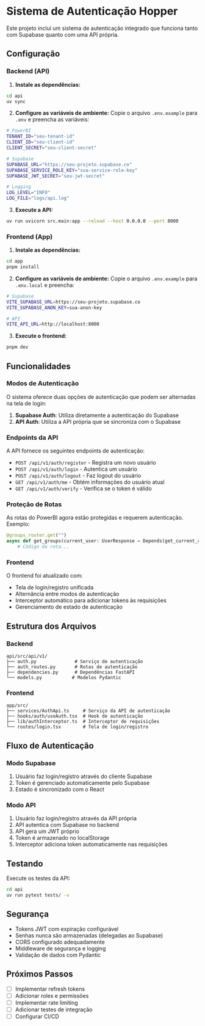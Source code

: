 # Sistema de Autenticação Hopper

Este projeto inclui um sistema de autenticação integrado que funciona tanto com Supabase quanto com uma API própria.

## Configuração

### Backend (API)

1. **Instale as dependências:**
```bash
cd api
uv sync
```

2. **Configure as variáveis de ambiente:**
Copie o arquivo `.env.example` para `.env` e preencha as variáveis:

```bash
# PowerBI
TENANT_ID="seu-tenant-id"
CLIENT_ID="seu-client-id"
CLIENT_SECRET="seu-client-secret"

# Supabase
SUPABASE_URL="https://seu-projeto.supabase.co"
SUPABASE_SERVICE_ROLE_KEY="sua-service-role-key"
SUPABASE_JWT_SECRET="seu-jwt-secret"

# Logging
LOG_LEVEL="INFO"
LOG_FILE="logs/api.log"
```

3. **Execute a API:**
```bash
uv run uvicorn src.main:app --reload --host 0.0.0.0 --port 8000
```

### Frontend (App)

1. **Instale as dependências:**
```bash
cd app
pnpm install
```

2. **Configure as variáveis de ambiente:**
Copie o arquivo `.env.example` para `.env.local` e preencha:

```bash
# Supabase
VITE_SUPABASE_URL=https://seu-projeto.supabase.co
VITE_SUPABASE_ANON_KEY=sua-anon-key

# API
VITE_API_URL=http://localhost:8000
```

3. **Execute o frontend:**
```bash
pnpm dev
```

## Funcionalidades

### Modos de Autenticação

O sistema oferece duas opções de autenticação que podem ser alternadas na tela de login:

1. **Supabase Auth**: Utiliza diretamente a autenticação do Supabase
2. **API Auth**: Utiliza a API própria que se sincroniza com o Supabase

### Endpoints da API

A API fornece os seguintes endpoints de autenticação:

- `POST /api/v1/auth/register` - Registra um novo usuário
- `POST /api/v1/auth/login` - Autentica um usuário
- `POST /api/v1/auth/logout` - Faz logout do usuário
- `GET /api/v1/auth/me` - Obtém informações do usuário atual
- `GET /api/v1/auth/verify` - Verifica se o token é válido

### Proteção de Rotas

As rotas do PowerBI agora estão protegidas e requerem autenticação. Exemplo:

```python
@groups_router.get("")
async def get_groups(current_user: UserResponse = Depends(get_current_active_user)):
    # Código da rota...
```

### Frontend

O frontend foi atualizado com:

- Tela de login/registro unificada
- Alternância entre modos de autenticação
- Interceptor automático para adicionar tokens às requisições
- Gerenciamento de estado de autenticação

## Estrutura dos Arquivos

### Backend
```
api/src/api/v1/
├── auth.py              # Serviço de autenticação
├── auth_routes.py       # Rotas de autenticação
├── dependencies.py      # Dependências FastAPI
└── models.py           # Modelos Pydantic
```

### Frontend
```
app/src/
├── services/AuthApi.ts     # Serviço da API de autenticação
├── hooks/auth/useAuth.tsx  # Hook de autenticação
├── lib/authInterceptor.ts  # Interceptor de requisições
└── routes/login.tsx        # Tela de login/registro
```

## Fluxo de Autenticação

### Modo Supabase
1. Usuário faz login/registro através do cliente Supabase
2. Token é gerenciado automaticamente pelo Supabase
3. Estado é sincronizado com o React

### Modo API
1. Usuário faz login/registro através da API própria
2. API autentica com Supabase no backend
3. API gera um JWT próprio
4. Token é armazenado no localStorage
5. Interceptor adiciona token automaticamente nas requisições

## Testando

Execute os testes da API:

```bash
cd api
uv run pytest tests/ -v
```

## Segurança

- Tokens JWT com expiração configurável
- Senhas nunca são armazenadas (delegadas ao Supabase)
- CORS configurado adequadamente
- Middleware de segurança e logging
- Validação de dados com Pydantic

## Próximos Passos

- [ ] Implementar refresh tokens
- [ ] Adicionar roles e permissões
- [ ] Implementar rate limiting
- [ ] Adicionar testes de integração
- [ ] Configurar CI/CD
